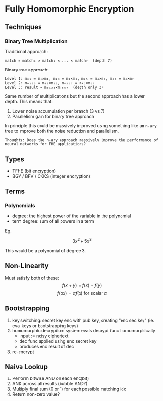 # Fully Homomorphic Encryption

## Techniques

### Binary Tree Multiplication

Traditional approach:

```
match = match₀ × match₁ × ... × match₇  (depth 7)
```

Binary tree approach:
```
Level 1: m₀₁ = m₀×m₁, m₂₃ = m₂×m₃, m₄₅ = m₄×m₅, m₆₇ = m₆×m₇
Level 2: m₀₁₂₃ = m₀₁×m₂₃, m₄₅₆₇ = m₄₅×m₆₇
Level 3: result = m₀₁₂₃×m₄₅₆₇  (depth only 3)
```

Same number of multiplications but the second approach has a lower depth.
This means that:
1) Lower noise accumulation per branch (3 vs 7)
2) Parallelism gain for binary tree approach

In principle this could be massively improved using something like an
`n-ary` tree to improve both the noise reduction and parallelism.

```
Thoughts: Does the n-ary approach massively improve the performance of
neural networks for FHE applications?
```

## Types

- TFHE (bit encryption)
- BGV / BFV / CKKS (integer encryption)

## Terms

### Polynomials

- degree: the highest power of the variable in the polynomial
- term degree: sum of all powers in a term

Eg.

$$ 3x^2 + 5x^3 $$

This would be a polynomial of degree 3.

## Non-Linearity

Must satisfy both of these:
$$ f(x + y) = f(x) + f(y) $$
$$ f(\alpha x) = \alpha f(x) \text{ for scalar } \alpha $$

## Bootstrapping

1. key switching: secret key enc with pub key, creating "enc sec key"
   (ie. eval keys or bootstrapping keys)
2. homomorphic decryption: system evals decrypt func homomorphically
   - input := noisy ciphertext
   - dec func applied using enc secret key
   - produces enc result of dec
3. re-encrypt

## Naive Lookup

1. Perform bitwise AND on each enc(bit)
2. AND across all results (bubble AND?)
3. Multiply final sum (0 or 1) for each possible matching idx
4. Return non-zero value?